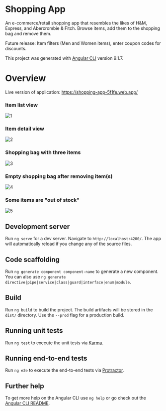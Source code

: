 # Shopping App

An e-commerce/retail shopping app that resembles the likes of H&M, Express, and Abercrombie & Fitch. Browse items, add them to the shopping bag and remove them.

Future release: Item filters (Men and Women items), enter coupon codes for discounts.

This project was generated with [Angular CLI](https://github.com/angular/angular-cli) version 9.1.7.

# Overview 

Live version of application: https://shopping-app-5f1fe.web.app/

### Item list view
![1](https://user-images.githubusercontent.com/62124046/96042892-fc546b80-0e22-11eb-9309-c6a7f76ab724.png)

### Item detail view
![2](https://user-images.githubusercontent.com/62124046/96043027-332a8180-0e23-11eb-96c2-a4c8279d1970.png)

### Shopping bag with three items
![3](https://user-images.githubusercontent.com/62124046/96057782-8fe76580-0e3e-11eb-9cb6-9281030211fe.png)

### Empty shopping bag after removing item(s)
![4](https://user-images.githubusercontent.com/62124046/96043034-36257200-0e23-11eb-9832-4484f6e9ef34.png)

### Some items are "out of stock"
![5](https://user-images.githubusercontent.com/62124046/96043035-36257200-0e23-11eb-9cca-271c6470a6e4.png)


## Development server

Run `ng serve` for a dev server. Navigate to `http://localhost:4200/`. The app will automatically reload if you change any of the source files.

## Code scaffolding

Run `ng generate component component-name` to generate a new component. You can also use `ng generate directive|pipe|service|class|guard|interface|enum|module`.

## Build

Run `ng build` to build the project. The build artifacts will be stored in the `dist/` directory. Use the `--prod` flag for a production build.

## Running unit tests

Run `ng test` to execute the unit tests via [Karma](https://karma-runner.github.io).

## Running end-to-end tests

Run `ng e2e` to execute the end-to-end tests via [Protractor](http://www.protractortest.org/).

## Further help

To get more help on the Angular CLI use `ng help` or go check out the [Angular CLI README](https://github.com/angular/angular-cli/blob/master/README.md).
